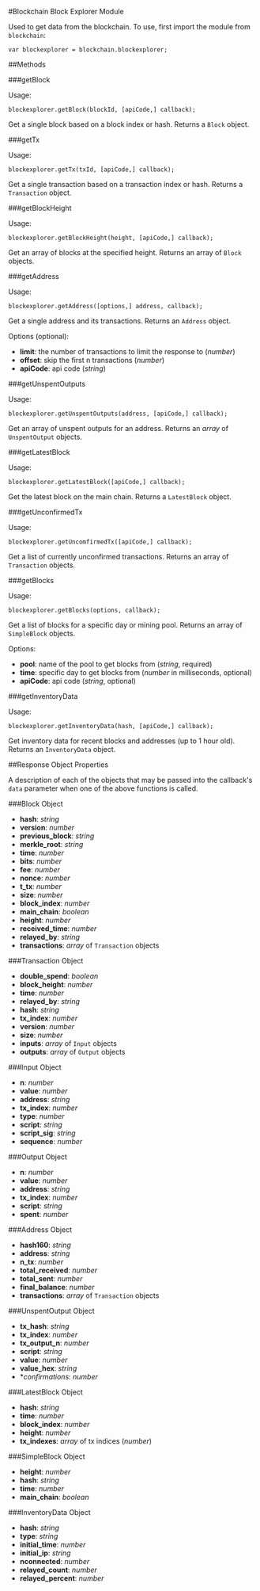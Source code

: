 #Blockchain Block Explorer Module

Used to get data from the blockchain.
To use, first import the module from `blockchain`:

```
var blockexplorer = blockchain.blockexplorer;
```

##Methods

###getBlock

Usage:

```
blockexplorer.getBlock(blockId, [apiCode,] callback);
```

Get a single block based on a block index or hash. Returns a `Block` object.

###getTx

Usage:

```
blockexplorer.getTx(txId, [apiCode,] callback);
```

Get a single transaction based on a transaction index or hash. Returns a `Transaction` object.

###getBlockHeight

Usage:

```
blockexplorer.getBlockHeight(height, [apiCode,] callback);
```

Get an array of blocks at the specified height. Returns an array of `Block` objects.

###getAddress

Usage:

```
blockexplorer.getAddress([options,] address, callback);
```

Get a single address and its transactions. Returns an `Address` object.

Options (optional):

* **limit**: the number of transactions to limit the response to (*number*)
* **offset**: skip the first n transactions (*number*)
* **apiCode**: api code (*string*)

###getUnspentOutputs

Usage:

```
blockexplorer.getUnspentOutputs(address, [apiCode,] callback);
```

Get an array of unspent outputs for an address. Returns an *array* of `UnspentOutput` objects.

###getLatestBlock

Usage:

```
blockexplorer.getLatestBlock([apiCode,] callback);
```

Get the latest block on the main chain. Returns a `LatestBlock` object.

###getUnconfirmedTx

Usage:

```
blockexplorer.getUncomfirmedTx([apiCode,] callback);
```

Get a list of currently unconfirmed transactions. Returns an array of `Transaction` objects.

###getBlocks

Usage:

```
blockexplorer.getBlocks(options, callback);
```

Get a list of blocks for a specific day or mining pool. Returns an array of `SimpleBlock` objects.

Options:

* **pool**: name of the pool to get blocks from (*string*, required)
* **time**: specific day to get blocks from (*number* in milliseconds, optional)
* **apiCode**: api code (*string*, optional)

###getInventoryData

Usage:

```
blockexplorer.getInventoryData(hash, [apiCode,] callback);
```

Get inventory data for recent blocks and addresses (up to 1 hour old). Returns an `InventoryData` object.

##Response Object Properties

A description of each of the objects that may be passed into the callback's `data` parameter when one of the above functions is called.

###Block Object

* **hash**: *string*
* **version**: *number*
* **previous_block**: *string*
* **merkle_root**: *string*
* **time**: *number*
* **bits**: *number*
* **fee**: *number*
* **nonce**: *number*
* **t_tx**: *number*
* **size**: *number*
* **block_index**: *number*
* **main_chain**: *boolean*
* **height**: *number*
* **received_time**: *number*
* **relayed_by**: *string*
* **transactions**: *array* of `Transaction` objects

###Transaction Object

* **double_spend**: *boolean*
* **block_height**: *number*
* **time**: *number*
* **relayed_by**: *string*
* **hash**: *string*
* **tx_index**: *number*
* **version**: *number*
* **size**: *number*
* **inputs**: *array* of `Input` objects
* **outputs**: *array* of `Output` objects

###Input Object

* **n**: *number*
* **value**: *number*
* **address**: *string*
* **tx_index**: *number*
* **type**: *number*
* **script**: *string*
* **script_sig**: *string*
* **sequence**: *number*

###Output Object

* **n**: *number*
* **value**: *number*
* **address**: *string*
* **tx_index**: *number*
* **script**: *string*
* **spent**: *number*

###Address Object

* **hash160**: *string*
* **address**: *string*
* **n_tx**: *number*
* **total_received**: *number*
* **total_sent**: *number*
* **final_balance**: *number*
* **transactions**: *array* of `Transaction` objects

###UnspentOutput Object

* **tx_hash**: *string*
* **tx_index**: *number*
* **tx_output_n**: *number*
* **script**: *string*
* **value**: *number*
* **value_hex**: *string*
* **confirmations*: *number*

###LatestBlock Object

* **hash**: *string*
* **time**: *number*
* **block_index**: *number*
* **height**: *number*
* **tx_indexes**: *array* of tx indices (*number*)

###SimpleBlock Object

* **height**: *number*
* **hash**: *string*
* **time**: *number*
* **main_chain**: *boolean*

###InventoryData Object

* **hash**: *string*
* **type**: *string*
* **initial_time**: *number*
* **initial_ip**: *string*
* **nconnected**: *number*
* **relayed_count**: *number*
* **relayed_percent**: *number*